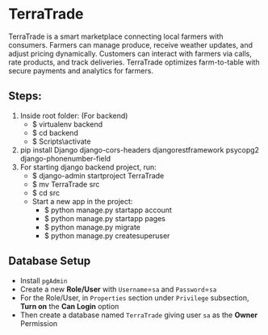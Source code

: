 # TerraTrade
TerraTrade is a smart marketplace connecting local farmers with consumers. Farmers can manage produce, receive weather updates, and adjust pricing dynamically. Customers can interact with farmers via calls, rate products, and track deliveries. TerraTrade optimizes farm-to-table with secure payments and analytics for farmers.

## Steps:
1. Inside root folder: (For backend)
   - $ virtualenv backend
   - $ cd backend
   - $ Scripts\activate 
2. pip install Django django-cors-headers djangorestframework psycopg2 django-phonenumber-field
3. For starting django backend project, run:
   - $ django-admin startproject TerraTrade
   - $ mv TerraTrade src
   - $ cd src
   - Start a new app in the project:
      - $ python manage.py startapp account
      - $ python manage.py startapp pages
      - $ python manage.py migrate
      - $ python manage.py createsuperuser


## Database Setup
- Install `pgAdmin`
- Create a new **Role/User** with `Username`=`sa` and `Password`=`sa`
- For the Role/User, in `Properties` section under `Privilege` subsection, **Turn on** the **Can Login** option
- Then create a database named  `TerraTrade` giving user `sa` as the **Owner** Permission